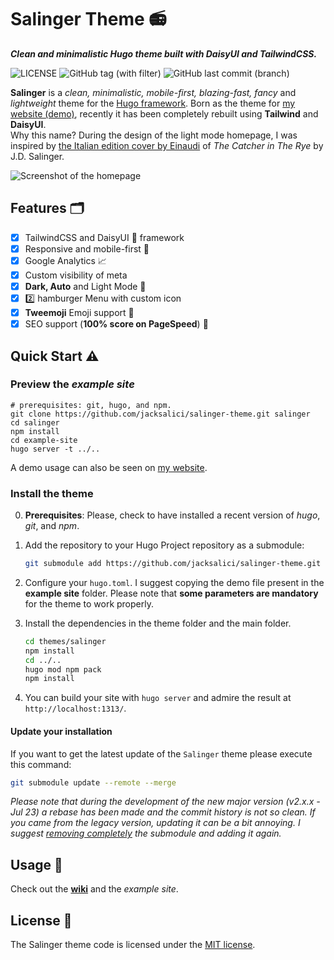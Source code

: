 # Salinger Theme 📻
___Clean and minimalistic Hugo theme built with DaisyUI and TailwindCSS.___

![LICENSE](https://img.shields.io/badge/license-MIT-blue.svg)
![GitHub tag (with filter)](https://img.shields.io/github/v/tag/jacksalici/salinger-theme?color=yellow)
![GitHub last commit (branch)](https://img.shields.io/github/last-commit/jacksalici/salinger-theme/main)



__Salinger__ is a _clean, minimalistic, mobile-first, blazing-fast, fancy_ and _lightweight_ theme for the [Hugo framework](https://gohugo.io).
Born as the theme for [my website (demo)](https://jacksalici.com), recently it has been completely rebuilt using __Tailwind__ and __DaisyUI__.  
Why this name? During the design of the light mode homepage, I was inspired by [the Italian edition cover by Einaudi](https://duckduckgo.com/?q=il+giovane+holden+by+j.d.+salinger+einaudi+1961&t=h_&ia=images&iax=images&iaf=color%3AWhite) of _The Catcher in The Rye_ by J.D. Salinger.

![Screenshot of the homepage](https://raw.githubusercontent.com/jacksalici/salinger-theme/main/images/tn.jpg)

## Features 🗂️

- [x] TailwindCSS and DaisyUI 🌼 framework 
- [x] Responsive and mobile-first 📲
- [x] Google Analytics 📈
- [x] Custom visibility of meta
- [x] __Dark, Auto__ and Light Mode 🌚
- [x] 2️⃣ hamburger Menu with custom icon
- [x] __Tweemoji__ Emoji support 🐧
- [x] SEO support (**100% score on PageSpeed**) 🚀

## Quick Start ⚠️

### Preview the _example site_  

```shell
# prerequisites: git, hugo, and npm.
git clone https://github.com/jacksalici/salinger-theme.git salinger
cd salinger
npm install
cd example-site
hugo server -t ../..
```

A demo usage can also be seen on [my website](https://jacksalici.com).  

### Install the theme

0. **Prerequisites**: Please, check to have installed a recent version of _hugo_, _git_, and _npm_.

1. Add the repository to your Hugo Project repository as a submodule: 

    ```bash
    git submodule add https://github.com/jacksalici/salinger-theme.git themes/salinger
    ```

2. Configure your `hugo.toml`. I suggest copying the demo file present in the __example site__ folder. Please note that **some parameters are mandatory** for the theme to work properly.

3. Install the dependencies in the theme folder and the main folder.

    ```bash
    cd themes/salinger
    npm install
    cd ../..
    hugo mod npm pack 
    npm install
    ```

4. You can build your site with `hugo server` and admire the result at `http://localhost:1313/`.

#### Update your installation

If you want to get the latest update of the `Salinger` theme please execute this command:

```bash
git submodule update --remote --merge
```

_Please note that during the development of the new major version (v2.x.x - Jul 23) a rebase has been made and the commit history is not so clean. If you came from the legacy version, updating it can be a bit annoying. I suggest [removing completely](https://gist.github.com/myusuf3/7f645819ded92bda6677) the submodule and adding it again._

## Usage 📐

Check out the [__wiki__](https://github.com/jacksalici/salinger-theme/wiki) and the _example site_. 

## License 📜

The Salinger theme code is licensed under the [MIT license](https://github.com/jacksalici/salinger-theme/blob/master/LICENSE).
